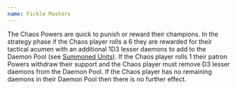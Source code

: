 ```yaml
---
name: Fickle Masters
---
```

The Chaos Powers are quick to punish or reward their champions. In the strategy phase if the Chaos player rolls a 6 they are rewarded for their tactical acumen with an additional 1D3 lesser daemons to add to the Daemon Pool (see [Summoned Units](#summoned-units)). If the Chaos player rolls 1 their patron Powers withdraw their support and the Chaos player must remove D3 lesser daemons from the Daemon Pool. If the Chaos player has no remaining daemons in their Daemon Pool then there is no further effect.
